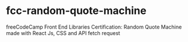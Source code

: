 # fcc-random-quote-machine
freeCodeCamp Front End Libraries Certification: Random Quote Machine made with React Js, CSS and API fetch request
